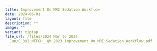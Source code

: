 ```yaml
---
title: Improvement On MRI Sedation Workflow
date: 2024-06-01
layout: file
description: ""
image: ""
variant: tiptap
file_url: /files/2024 Mar to 2024
  Jun/C_392_NTFGH__QM_2023_Improvement_On_MRI_Sedation_Workflow.pdf
---
```

